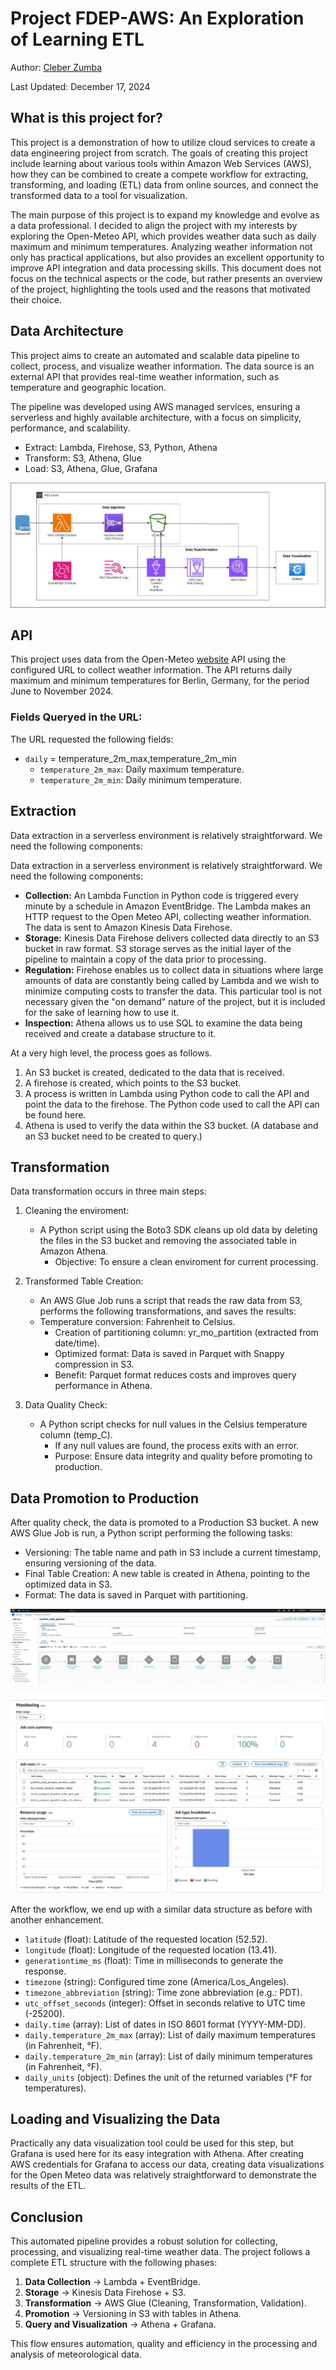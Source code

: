 
# Project FDEP-AWS: An Exploration of Learning ETL

Author: [Cleber Zumba](https://github.com/cleberzumba)

Last Updated: December 17, 2024

## What is this project for?
This project is a demonstration of how to utilize cloud services to create a data engineering project from scratch. The goals of creating this project include learning about various tools within Amazon Web Services (AWS), how they can be combined to create a compete workflow for extracting, transforming, and loading (ETL) data from online sources, and connect the transformed data to a tool for visualization. 

The main purpose of this project is to expand my knowledge and evolve as a data professional. I decided to align the project with my interests by exploring the Open-Meteo API, which provides weather data such as daily maximum and minimum temperatures. Analyzing weather information not only has practical applications, but also provides an excellent opportunity to improve API integration and data processing skills. This document does not focus on the technical aspects or the code, but rather presents an overview of the project, highlighting the tools used and the reasons that motivated their choice.

## Data Architecture

This project aims to create an automated and scalable data pipeline to collect, process, and visualize weather information. The data source is an external API that provides real-time weather information, such as temperature and geographic location.

The pipeline was developed using AWS managed services, ensuring a serverless and highly available architecture, with a focus on simplicity, performance, and scalability.

  - Extract: Lambda, Firehose, S3, Python, Athena
  - Transform: S3, Athena, Glue
  - Load: S3, Athena, Glue, Grafana
    
![imagem](images/Serverless-Data-Engineering-Project.jpeg)

## API

This project uses data from the Open-Meteo [website](https://open-meteo.com/) API using the configured URL to collect weather information. The API returns daily maximum and minimum temperatures for Berlin, Germany, for the period June to November 2024.

### Fields Queryed in the URL:

The URL requested the following fields:

  - `daily` = temperature_2m_max,temperature_2m_min
      - `temperature_2m_max`: Daily maximum temperature.
      - `temperature_2m_min`: Daily minimum temperature.

## Extraction

Data extraction in a serverless environment is relatively straightforward. We need the following components:

Data extraction in a serverless environment is relatively straightforward. We need the following components:

  - **Collection:** An Lambda Function in Python code is triggered every minute by a schedule in Amazon EventBridge. The Lambda makes an HTTP request to the Open Meteo API, collecting weather information. The data is sent to Amazon Kinesis Data Firehose.
  - **Storage:** Kinesis Data Firehose delivers collected data directly to an S3 bucket in raw format. S3 storage serves as the initial layer of the pipeline to maintain a copy of the data prior to processing.
  - **Regulation:** Firehose enables us to collect data in situations where large amounts of data are constantly being called by Lambda and we wish to minimize computing costs to transfer the data. This particular tool is not necessary given the "on demand" nature of the project, but it is included for the sake of learning how to use it.
  - **Inspection:** Athena allows us to use SQL to examine the data being received and create a database structure to it.

At a very high level, the process goes as follows.

  1. An S3 bucket is created, dedicated to the data that is received.
  2. A firehose is created, which points to the S3 bucket.
  3. A process is written in Lambda using Python code to call the API and point the data to the firehose. The Python code used to call the API can be found here.
  4. Athena is used to verify the data within the S3 bucket. (A database and an S3 bucket need to be created to query.)

## Transformation

Data transformation occurs in three main steps:

1.	Cleaning the enviroment:

    - A Python script  using the Boto3 SDK cleans up old data by deleting the files in the S3 bucket and removing the associated table in Amazon Athena.
      - Objective: To ensure a clean enviroment for current processing.

2.	Transformed Table Creation:
         
    - An AWS Glue Job runs a script that reads the raw data from S3, performs the following transformations, and saves the results:
    - Temperature conversion: Fahrenheit to Celsius.
      - Creation of partitioning column: yr_mo_partition (extracted from date/time).
      - Optimized format: Data is saved in Parquet with Snappy compression in S3.
      - Benefit: Parquet format reduces costs and improves query performance in Athena.

3.	Data Quality Check:

    - A Python script checks for null values in the Celsius temperature column (temp_C).
      - If any null values are found, the process exits with an error.
      - Purpose: Ensure data integrity and quality before promoting to production.

## Data Promotion to Production

After quality check, the data is promoted to a Production S3 bucket. A new AWS Glue Job is run, a Python script performing the following tasks:

  - Versioning: The table name and path in S3 include a current timestamp, ensuring versioning of the data.
  - Final Table Creation: A new table is created in Athena, pointing to the optimized data in S3.
  - Format: The data is saved in Parquet with partitioning.

![imagem](images/5-workflow-orchestration.jpg)

![imagem](images/6-workflow-run-succeeded.jpg)

After the workflow, we end up with a similar data structure as before with another enhancement.

  - `latitude` (float): Latitude of the requested location (52.52).
  - `longitude` (float): Longitude of the requested location (13.41).
  - `generationtime_ms` (float): Time in milliseconds to generate the response.
  - `timezone` (string): Configured time zone (America/Los_Angeles).
  - `timezone_abbreviation` (string): Time zone abbreviation (e.g.: PDT).
  - `utc_offset_seconds` (integer): Offset in seconds relative to UTC time (-25200).
  - `daily.time` (array<string>): List of dates in ISO 8601 format (YYYY-MM-DD).
  - `daily.temperature_2m_max` (array<float>): List of daily maximum temperatures (in Fahrenheit, °F).
  - `daily.temperature_2m_min` (array<float>): List of daily minimum temperatures (in Fahrenheit, °F).
  - `daily_units` (object): Defines the unit of the returned variables (°F for temperatures).

## Loading and Visualizing the Data

Practically any data visualization tool could be used for this step, but Grafana is used here for its easy integration with Athena. After creating AWS credentials for Grafana to access our data, creating data visualizations for the Open Meteo data was relatively straightforward to demonstrate the results of the ETL.



## Conclusion

This automated pipeline provides a robust solution for collecting, processing, and visualizing real-time weather data. The project follows a complete ETL structure with the following phases:

  1.	**Data Collection** → Lambda + EventBridge.
  2.	**Storage** → Kinesis Data Firehose + S3.
  3.	**Transformation** → AWS Glue (Cleaning, Transformation, Validation).
  4.	**Promotion** → Versioning in S3 with tables in Athena.
  5.	**Query and Visualization** → Athena + Grafana.

This flow ensures automation, quality and efficiency in the processing and analysis of meteorological data.
